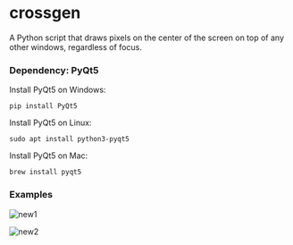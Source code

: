 # crossgen
A Python script that draws pixels on the center of the screen on top of any other windows, regardless of focus.

### Dependency: PyQt5 



Install PyQt5 on Windows:
```
pip install PyQt5
```

Install PyQt5 on Linux:
```
sudo apt install python3-pyqt5
```

Install PyQt5 on Mac:
```
brew install pyqt5
```



### Examples

![new1](https://github.com/user-attachments/assets/c9712ced-f438-4cec-89f0-0924cc904142)

![new2](https://github.com/user-attachments/assets/2bfa1958-6aee-4da3-a643-c5b7f54e0f12)

